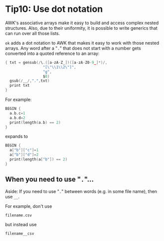 
# Tip10: Use dot notation 

AWK's associative arrays make it easy to build and
access complex nested structures. Also, due to their
uniformity, it is possible to write generics that
can run over all those lists.

`ok` adds a dot notation to AWK that makes it easy
to work with those nested arrays. Any word after a "`.`"
that does not start with a number gets converted
into  a quoted reference to an array:


```c
{ txt = gensub(/\.([a-zA-Z_])([a-zA-Z0-9_]*)/,
                 "[\"\\1\\2\"]",
                 "g",
                 $0) 
  gsub(/__/,".",txt)
  print txt
}
```

For example:

```c 
BEGIN { 
  a.b.c=1
  a.b.d=2
  print(length(a.b) == 2)
}

```


expands to

```c
BEGIN { 
  a["b"]["c"]=1
  a["b"]["d"]=2
  print(length(a["b"]) == 2)
}
```


## When you need to use "`.`"...

Aside:
If you need to use "`.`" between words (e.g. in some
file name), then use `__`.

For example, don't use

```
filename.csv
```

but instead
use

```
filename__csv
```


```c 
```

